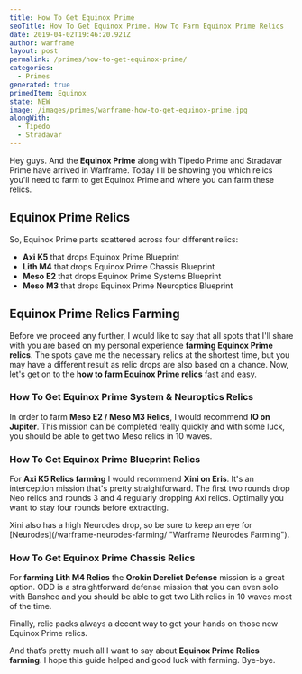 ```yaml
---
title: How To Get Equinox Prime
seoTitle: How To Get Equinox Prime. How To Farm Equinox Prime Relics
date: 2019-04-02T19:46:20.921Z
author: warframe
layout: post
permalink: /primes/how-to-get-equinox-prime/
categories:
  - Primes
generated: true
primedItem: Equinox
state: NEW
image: /images/primes/warframe-how-to-get-equinox-prime.jpg
alongWith:
  - Tipedo
  - Stradavar
---
```

<p>Hey guys. And the <strong>Equinox Prime</strong> along with Tipedo Prime and Stradavar Prime have arrived in Warframe. Today I'll be showing you which relics you'll need to farm to get Equinox Prime and where you can farm these relics. </p><!--more--><h2>Equinox Prime Relics</h2><p>So, Equinox Prime parts scattered across four different relics:</p><ul><li><b>Axi K5</b> that drops Equinox Prime Blueprint</li><li><b>Lith M4</b> that drops Equinox Prime Chassis Blueprint</li><li><b>Meso E2</b> that drops Equinox Prime Systems Blueprint</li><li><b>Meso M3</b> that drops Equinox Prime Neuroptics Blueprint</li></ul><h2>Equinox Prime Relics Farming</h2><p>Before we proceed any further, I would like to say that all spots that I'll share with you are based on my personal experience <strong>farming Equinox Prime relics</strong>. The spots gave me the necessary relics at the shortest time, but you may have a different result as relic drops are also based on a chance. Now, let's get on to the <strong>how to farm Equinox Prime relics</strong> fast and easy.</p><h3>How To Get Equinox Prime System &amp; Neuroptics Relics</h3><p>In order to farm <b>Meso E2 / Meso M3 Relics</b>, I would recommend <b>IO on Jupiter</b>. This mission can be completed really quickly and with some luck, you should be able to get two Meso relics in 10 waves.</p><h3>How To Get Equinox Prime Blueprint Relics</h3><p>For <b>Axi K5 Relics farming</b> I would recommend <b>Xini on Eris</b>. It's an interception mission that's pretty straightforward. The first two rounds drop Neo relics and rounds 3 and 4 regularly dropping Axi relics. Optimally you want to stay four rounds before extracting.</p><p>Xini also has a high Neurodes drop, so be sure to keep an eye for [Neurodes](/warframe-neurodes-farming/ "Warframe Neurodes Farming").</p><h3>How To Get Equinox Prime Chassis Relics</h3><p>For <strong>farming Lith M4 Relics</strong> the <b>Orokin Derelict Defense</b> mission is a great option. ODD is a straightforward defense mission that you can even solo with Banshee and you should be able to get two Lith relics in 10 waves most of the time.</p><p>Finally, relic packs always a decent way to get your hands on those new Equinox Prime relics.</p><p>And that’s pretty much all I want to say about <strong>Equinox Prime Relics farming</strong>. I hope this guide helped and good luck with farming. Bye-bye.</p>
